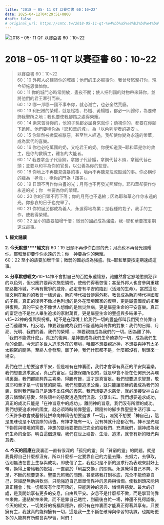 ```yaml
---
title: "2018 – 05- 11 QT 以賽亞書 60：10~22"
date: 2025-04-12T04:29:51+0800
draft: false
# original_url: https://cmtc.tw/2018-05-11-qt-%e4%bb%a5%e8%b3%bd%e4%ba%9e%e6%9b%b8-60%ef%bc%9a1022
---
```


![2018 – 05- 11 QT 以賽亞書 60：10~22](/images/qt.jpg   "2018 – 05- 11 QT 以賽亞書 60：10~22")

# 2018 – 05- 11 QT 以賽亞書 60：10~22

> 以賽亞書 60：10~22  
> 60：10 外邦人必建築你的城牆；他們的王必服事你。我曾發怒擊打你，現今卻施恩憐恤你。  
> 60：11 你的城門必時常開放，晝夜不關；使人把列國的財物帶來歸你，並將他們的君王牽引而來。  
> 60：12 哪一邦哪一國不事奉你，就必滅亡，也必全然荒廢。  
> 60：13 利巴嫩的榮耀，就是松樹、杉樹、黃楊樹，都必一同歸你，為要修飾我聖所之地；我也要使我腳踏之處得榮耀。  
> 60：14 素來苦待你的，他的子孫都必屈身來就你；藐視你的，都要在你腳下跪拜。他們要稱你為「耶和華的城」，為「以色列聖者的錫安」。  
> 60：15 你雖然被撇棄被厭惡，甚至無人經過，我卻使你變為永遠的榮華，成為累代的喜樂。  
> 60：16 你也必吃萬國的奶，又吃君王的奶。你便知道我─耶和華是你的救主，是你的救贖主，雅各的大能者。  
> 60：17 我要拿金子代替銅，拿銀子代替鐵，拿銅代替木頭，拿鐵代替石頭；並要以和平為你的官長，以公義為你的監督。  
> 60：18 你地上不再聽見強暴的事，境內不再聽見荒涼毀滅的事。你必稱你的牆為「拯救」，稱你的門為「讚美」。  
> 60：19 日頭不再作你白晝的光；月亮也不再發光照耀你。耶和華卻要作你永遠的光；你　神要為你的榮耀。  
> 60：20 你的日頭不再下落；你的月亮也不退縮；因為耶和華必作你永遠的光。你悲哀的日子也完畢了。  
> 60：21 你的居民都成為義人，永遠得地為業；是我種的栽子，我手的工作，使我得榮耀。  
> 60：22 至小的族要加增千倍；微弱的國必成為強盛。我─耶和華要按定期速成這事。

**1.** **經文誦讀**

**2. 今天默想****經文**賽 60：19 日頭不再作你白晝的光；月亮也不再發光照耀你。耶和華卻要作你永遠的光；你　神要為你的榮耀。  
60：22 至小的族要加增千倍；微弱的國必成為強盛。我─耶和華要按定期速成這事。

**3. 分享默想經文**v10~14神不會對自己的百姓永遠懷怒，祂雖然曾忿怒地懲罰犯罪的以色列，但也應許要再次施恩憐憫，使他們得著恢復；甚至外邦人也會參與重建耶路撒冷城，不再有戰爭的威脅，必定會有平安的臨到（活潑的生命）。當然這段經文用在新約的教會一樣適合。新約時代福音傳遍外邦，教會成為新約時代神國度的子民，真正的復興不像以色列想的是外在環境國家的復興，更是屬靈國度的拓展與復興。真的平安也不像世人想像的是無災無病，更是屬靈生命的平安喜樂。真正的富足也不是世人畢生追求的家財萬貫，更是屬靈生命的豐盛與多結果子。v15~22神的復興與祝福，絕不是在環境上給我們一切的豐盛卻叫我們獨立倚靠自己而遠離神，相反地，神要親自成為我們不斷連結與倚靠的對象：我們的日頭、月亮、光明、我們的義、我們的榮耀…，神要親自成為我們的一切。因為離了神，「我們不能做什麼」。真正的復興，是神要成為我們生命倚靠的一切，成為我們生命的全部。今天許多世人追求外在的環境，唯獨不想要親近神，不想要與神有太多太親密的關係，至終人會發現，離了神，我們什麼都不是，什麼都沒有，到頭來一場空。

我們在世上想要追求平安，但是唯有在神裏面，我們才會享有真正的平安與喜樂。我們想要追求富足，真正的富足，就像保羅所說的，就是學會不管在任何景況與環境裏面，我們都能夠靠主喜樂、得勝有餘，這才是真富足。我們想要追求智慧，敬畏耶和華才是一切智慧的開端。我們想要追求公義，就只能讓耶穌的義成為我們的義，否則我們靠自己是活不出任何的義來。我們想要追求慈愛，就必須接受神白白恩典憐憫的慈愛，然後讓神的慈愛透過我們流露、分享出去。我們想要追求成功，真正的成功只能是「在神旨意中的成功」，離開神的旨意，我們沒有所謂的成功。我們想要追求神的國度，就必須時時倚靠聖靈，跟隨神的腳步靠聖靈生活行事…。今天許多教會或基督徒拼命向神禱告想要追求「一切」，唯獨不想要「神自己」，這是愚昧也是不切實際的禱告。有神才能有一切，沒有神就什麼都沒有。神不是光賜下物質與環境的需要，神想的是祂要把自己完全的給我們，充滿我們，讓神成為我們生命的全部，明白這個道理，我們在世上禱告、生活、追求，就會有新的眼光與意義。

**4. 今天的回應**在我裏面一直有很深的「孤兒的靈」與「貧窮的靈」的問題。就是我覺得自己什麼都沒有，所以什麼都一定要靠自己的力量去賺、去努力，去爭取，否則無法在世上生存與成功。即使信了主，我也只是不斷的追求行為表現來討好上帝，換得上帝給我的祝福，一直處於「利益交換」的關係。永遠覺得自己不夠、不足，不斷的想要更多。聖靈光照我的問題，甚至將我打到谷底，完全不能倚靠自己，常經歷無助與軟弱，只能強迫自己單單倚靠神的恩典與憐憫。使我到頭來能夠真正體會：我一切都沒有什麼可誇的，只能誇神的恩典、憐憫與慈愛。最大的好處，是我開始享有更多的安息，自由與平安。安息不是什麼都不做，而是學習倚靠神來做，連結於神來做，而不是靠自己瞎忙，到最後白忙一場，神還不見得認帳。今天的經文，一切美好的祝福與應許，都只有在神裏面才能真正得著與享有。只要擁有主，我就真的能夠擁有一切，這是我一生不斷在破碎與學習的功課，也期盼更多的人能夠有所體會與學習，阿們！